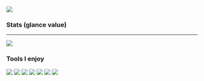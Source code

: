 <img src ="https://github-readme-stats.vercel.app/api/top-langs/?theme=gruvbox&username=Moelf&layout=compact&hide_border=true&langs_count=8&hide=jupyter%20notebook,tex,php,css">
</p>

### Stats (glance value)
- - -
<p align="left">
  <img src ="https://github-readme-stats.vercel.app/api?username=Moelf&show_icons=true&count_private=true&theme=gruvbox&hide_border=true&hide=issues&include_all_commits=true">


### Tools I enjoy

![](https://img.shields.io/badge/OS-Linux-informational?style=flat&logo=arch-linux&logoColor=white&color=cc241d)
![](https://img.shields.io/badge/Code-Git-informational?style=flat&logo=Git&logoColor=white&color=cc241d)
![](https://img.shields.io/badge/Code-Python-informational?style=flat&logo=python&logoColor=white&color=cc241d)
![](https://img.shields.io/badge/Code-Julia-informational?style=flat&logo=julia&logoColor=white&color=cc241d)
![](https://img.shields.io/badge/Code-LaTeX-informational?style=flat&logo=LaTeX&logoColor=white&color=cc241d)
![](https://img.shields.io/badge/Editor-Vim-informational?style=flat&logo=Vim%20Code&logoColor=white&color=cc241d)
![](https://img.shields.io/badge/Shell-Zsh-informational?style=flat&logo=gnu-zsh&logoColor=white&color=cc241d)



<!--
**Moelf/Moelf** is a ✨ _special_ ✨ repository because its `README.md` (this file) appears on your GitHub profile.

Here are some ideas to get you started:

- 🔭 I’m currently working on ...
- 🌱 I’m currently learning ...
- 👯 I’m looking to collaborate on ...
- 🤔 I’m looking for help with ...
- 💬 Ask me about ...
- 📫 How to reach me: ...
- 😄 Pronouns: ...
- ⚡ Fun fact: ...
-->
